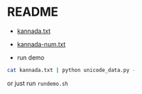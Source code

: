 # README

* [kannada.txt](./kannada.txt)
* [kannada-num.txt](./kannada-num.txt)

* run demo

```bash
cat kannada.txt | python unicode_data.py -
```

or just run ```rundemo.sh```
